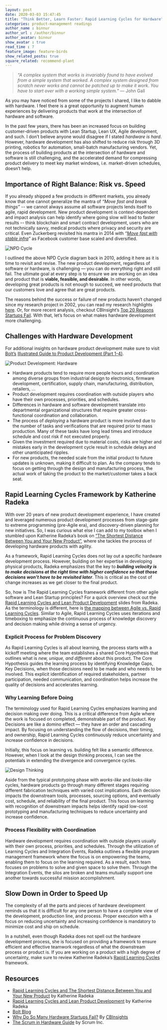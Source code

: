 ```yaml
---
layout: post
date: 2020-03-03 15:47:45
title: "Think Better, Learn Faster: Rapid Learning Cycles for Hardware"
categories: product-management readings
author_name : binnur
author_url : /author/binnur
author_avatar: binnur
show_avatar : true
read_time : 7
feature_image: feature-birds
show_related_posts: true
square_related: recommend-plant
---
```

> *“A complex system that works is invariably found to have evolved from a simple
> system that worked. A complex system designed from scratch never works and
> cannot be patched up to make it work. You have to start over with a working
> simple system.”* — John Gall

As you may have noticed from some of the projects I shared, I like to dabble with hardware. I feel there is a great opportunity to augment human experiences by delivering products that work at the intersection of hardware and software.

In the past few years, there has been an increased focus on building
customer-driven products with Lean Startup, Lean UX, Agile development, and
such. I don’t believe anyone would disagree if I stated *hardware is hard*.
However, hardware development has also shifted to reduce risk through 3D
printing, robotics for automation, small-batch manufacturing vendors.
Yet, the process of building products at the intersection of hardware and
software is still challenging, and the accelerated demand for compressing
product delivery to meet key market windows, i.e. market-driven
schedules, doesn’t help.


## Importance of Right Balance: Risk vs. Speed

If you already shipped a few products in different markets, you already know
that one cannot generalize the mantra of *“Move fast and break things”* -- we
cannot always assume all software projects lends itself to agile, rapid
development. New product development is context-dependent and impact analysis
can help identify where going slow will lead to faster results -- think
blockchain and smart contract development, users who are not technically savvy,
medical products where privacy and security are critical. Even Zuckerberg
revisited his mantra in 2014 with *“[Move fast with stable
infra](https://mashable.com/2014/04/30/facebooks-new-mantra-move-fast-with-stability/)”*
as Facebook customer base scaled and diversified.

![NPD Cycle]({{site.baseurl}}/img/assets/NPD-Cycle.png)

I outlined the above NPD Cycle diagram back in 2010, adding it here as it is time to revisit and revise. The new product development, regardless of software or hardware, is challenging — you can do everything right and still fail. The ultimate goal at every step is to ensure we are working on an idea and product that is **viable, feasible, and desirable**. In other words, developing great products is not enough to succeed, we need products that our customers love and agree that are great products.

The reasons behind the success or failure of new products haven’t changed since my research project in 2002, you can read my research highlights [here](https://binnur.github.io/field-research-project). Or, for more recent analysis, checkout CBInsight’s [Top 20 Reasons Startups Fail](https://www.cbinsights.com/research/startup-failure-reasons-top/). With that, let’s focus on what makes hardware development more challenging.


## Challenges with Hardware Development

For additional insights on hardware product development make sure to visit [Bolt’s](https://blog.bolt.io) [Illustrated Guide to Product Development (Part 1-4)](https://blog.bolt.io/ideation/).

![Product Development: Hardware]({{site.baseurl}}/img/assets/NPD-hardware.png)


*   Hardware products tend to require more people hours and coordination among diverse groups from industrial design to electronics, firmware development, certification, supply chain, manufacturing, distribution, retailers, ...
*   Product development requires coordination with outside players who have their own processes, priorities, and schedules.
*   Differences in hardware and software development translate into departmental organizational structures that require greater cross-functional coordination and collaboration.
*   The process of _deploying_ a hardware product is more involved due to the number of tasks and verifications that are required prior to mass production. Many of these tasks have long lead times and introduce schedule and cost risk if not executed properly.
*   Given the investment required due to material costs, risks are higher and mistakes early in the development cycle result in schedule delays and other unanticipated ripples.
*   For new products, the needed scale from the initial product to future updates is unknown, making it difficult to plan. As the company tends to focus on getting through the design and manufacturing process, the actual work of taking the product to the market/customer takes a back seat.


## Rapid Learning Cycles Framework by Katherine Radeka

With over 20 years of new product development experience, I have created and leveraged numerous product development processes from stage-gate to extreme programming (pre-Agile era), and discovery-driven planning for new initiatives. So, I was curious what else I can add to my toolbox when I stumbled upon Katherine Radeka’s book on [“The Shortest Distance Between You and Your New Product”](https://rapidlearningcycles.com), where she tackles the process of developing hardware products with agility.

As a framework, Rapid Learning Cycles does not lay out a specific hardware
development process. However, building on her expertise in developing physical
products, Radeka emphasizes that the key to ***building velocity is to make
decisions at the right time with higher confidence so that those decisions won’t
have to be revisited later***. This is critical as the cost of change increases
as we get closer to the final product.

So, how is The Rapid Learning Cycles framework different from other agile software and Lean Startup principles? For a quick overview check out the [Rapid Learning Cycles and Lean Product Development](http://www.leanfrontiers.com/wp-content/uploads/2016/10/Katherine-Radeka-LPD.pdf) slides from Radeka. As the terminology is different, here is [the mapping between Agile vs. Rapid Learning Cycles](https://s3.amazonaws.com/s3.edu20.com/files/715237/Agile-Roots-RLC-Tabloid.pdf?X-Amz-Algorithm=AWS4-HMAC-SHA256&X-Amz-Credential=ASIAXGYUYJYUAINN6G5A%2F20200302%2Fus-east-1%2Fs3%2Faws4_request&X-Amz-Date=20200302T002822Z&X-Amz-Expires=604800&X-Amz-Security-Token=IQoJb3JpZ2luX2VjEEcaCXVzLWVhc3QtMSJGMEQCIAd%2FUS5g0mknQy%2BivOg58xT3G%2Fcv4HoT90wUfZuk7nhyAiBMfPxTijtzIf8XBXiwhUoAkeyYwqdNHunoF2w%2Fm2Vy7Sq0AwggEAAaDDQ5NTU3NTM4NzY4OCIMi9e2L7YCyWTJ4TO%2BKpEDZKwgiVbaOfbfMnypEBrqZU8zgbz8IiI3%2FFaIF90tVAGsBvf1r7EaSL23oZdZwToGXRPFIRC5A9CVJaSfN9vkeSdWB4N6hg9j4lJ%2FW09dnc6oKjbXoE8jruCxT6VlqGlsqciNAe1Pn%2BxgRcbuyOkL8agkgNIJEu1VVceDLlX0BRJG4heyY%2Bfh60dDMnLQ2ANKA23WlhEDkHsiLyXUVUL4%2B4TDPA7Jy2dOWYCGDEslK90KHZzJWwJv6sqsZmkULO%2B6ox838sMD8RCcdjhjosIq2hEI3vZXWLuIuY2BZZe4uoAM4YGj%2FNbQmU%2BbD3ST11oUWKRsn9gX8L73cDAmW4PxX0aUkSTF4Gbukl4Bg6MP1Hdnklt4%2Fp%2FsRU0e3zVlA%2FMcIS%2FatHMfdY%2BFVy8Vwr2B9%2FTYOzQmCM%2Fuf3L4Q06Lq9cXDtYNZjLt0tX%2FuBwLDI98vEwo%2Fd8K4LqGvnjtrv%2FcxCt356QoQELVjtPHQ4ip1%2FOGsbhsQDzOBRTUUNmZjAmr3pX%2BdaVSiPLqCxrYYKUeqmIwmvnw8gU67AHDJZQUHNTMsiqjVS%2BlduwDWnRnu75LrIGU8Rw2ALDLHnhMg50Ro0sNylLPsg1u3C7cTLJkLtRMVdwTzyq4pM%2F7hHyTM6E4V%2Bpu%2FtDedbDB7W3OZICSyTfkeNp6cV3oGeJ2%2FMXqTfbuF5y5qIanTWc%2FPe3rxyoDbuYEEIhnFNKacMKSZUvY0wrHMFE3FjwoC3wcfkbf9enrszuQ7cpFwTNEVgxeyg7ZZR6stCPmgDL0mqJtge2LBgwvBfCGWz86rscOG6fr5A9GAzNQhg5y4m6I5n0SA9oXir7Fo%2FA8m3uiZRgcJSc0lDlyyPhjUg%3D%3D&X-Amz-SignedHeaders=host&X-Amz-Signature=a9a943037699a7185767d3b9c0cc16c15a2037d069dab98e782aa6a8f750f8c8). Similar to Agile, Rapid Learning Cycles uses iterations and timeboxing to emphasize the continuous process of knowledge discovery and decision making while driving a sense of urgency.


### Explicit Process for Problem Discovery

As Rapid Learning Cycles is all about learning, the process starts with a kickoff meeting where the team establishes a shared Core Hypothesis that outlines what is _new, unique, and different_ about this product. The Core Hypothesis guides the learning process by identifying Knowledge Gaps, Key Decisions, when those decisions need to be made and who needs to be involved. This explicit identification of required stakeholders, partner participation, needed communication, and coordination helps increase the quality of decisions and accelerates learning.


### Why Learning Before Doing

The terminology used for Rapid Learning Cycles emphasizes learning and decision
making over doing. This is a critical difference from Agile where the work is
focused on completed, demonstrable part of the product. Key Decisions are like a
domino effect — they have an order and cascading impact. By focusing on
understanding the flow of decisions, their timing, and ownership, Rapid Learning
Cycles continuously reduce uncertainty and increase confidence in decisions.

Initially, this focus on learning vs. building felt like a semantic difference.
However, when I look at the design thinking process, I can see the potentials in
extending the divergence and convergence cycles.

![Design Thinking]({{site.baseurl}}/img/assets/design-thinking.png)


Aside from the typical prototyping phase with _works-like_ and _looks-like_ cycles, hardware products go through many different stages requiring different fabrication techniques with varied cost implications. Each decision impacts the downstream tools, processes, sourcing options, and eventually cost, schedule, and reliability of the final product. This focus on learning with recognition of downstream impacts helps identify rapid low-cost prototyping and manufacturing techniques to reduce uncertainty and increase confidence.


### Process Flexibility with Coordination

Hardware development requires coordination with outside players usually with their own process, priorities, and schedules. Through the utilization of Learning Cycles and Integration Events, Radeka outlines a flexible program management framework where the focus is on empowering the teams, enabling them to focus on the learning required. As a result, each team focuses on problems to solve and given space to solve them. Through the Integration Events, the silos are broken and teams mutually support one another towards successful mission accomplishment.


## Slow Down in Order to Speed Up

The complexity of all the parts and pieces of hardware development reminds us that it is difficult for any one person to have a complete view of the development, production line, and process. Proper execution with a focus on reducing uncertainty and increasing confidence is mandatory to minimize cost and ship on schedule.

In a nutshell, even though Radeka does not spell out the hardware development process, she is focused on providing a framework to ensure efficient and effective teamwork regardless of what the downstream process or product is. If you are working on a product with a high degree of uncertainty, make sure to review Katherine Radeka’s [Rapid Learning Cycles](https://rapidlearningcycles.com) framework.


## Resources
* [Rapid Learning Cycles and The Shortest Distance Between You and Your New
  Product](https://rapidlearningcycles.com) by Katherine Radeka
* [Rapid Learning Cycles and Lean Product
  Development](http://www.leanfrontiers.com/wp-content/uploads/2016/10/Katherine-Radeka-LPD.pdf)
  by Katherine Radeka
*   [Bolt Blog](https://blog.bolt.io)
*   [Why Do So Many Hardware Startups Fail?](https://www.cbinsights.com/research/report/hardware-startups-failure-success/) By [CBInsights](https://www.cbinsights.com/)
*   [The Scrum in Hardware Guide](https://www.scruminc.com/scrum-in-hardware-guide/) by Scrum Inc.




